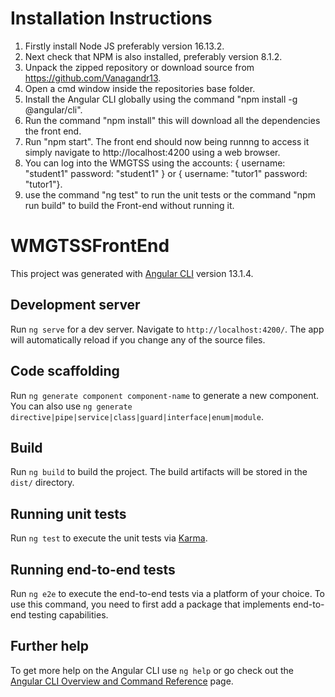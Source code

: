# Installation Instructions

1. Firstly install Node JS preferably version 16.13.2.
2. Next check that NPM is also installed, preferably version 8.1.2.
3. Unpack the zipped repository or download source from https://github.com/Vanagandr13.
4. Open a cmd window inside the repositories base folder.
5. Install the Angular CLI globally using the command "npm install -g @angular/cli".
6. Run the command "npm install" this will download all the dependencies the front end.
7. Run "npm start". The front end should now being runnng to access it simply navigate to http://localhost:4200 using a web browser.
8. You can log into the WMGTSS using the accounts:  { username: "student1" password: "student1" } or { username: "tutor1" password: "tutor1"}.
9. use the command "ng test" to run the unit tests or the command "npm run build" to build the Front-end without running it.
 

# WMGTSSFrontEnd

This project was generated with [Angular CLI](https://github.com/angular/angular-cli) version 13.1.4.

## Development server

Run `ng serve` for a dev server. Navigate to `http://localhost:4200/`. The app will automatically reload if you change any of the source files.

## Code scaffolding

Run `ng generate component component-name` to generate a new component. You can also use `ng generate directive|pipe|service|class|guard|interface|enum|module`.

## Build

Run `ng build` to build the project. The build artifacts will be stored in the `dist/` directory.

## Running unit tests

Run `ng test` to execute the unit tests via [Karma](https://karma-runner.github.io).

## Running end-to-end tests

Run `ng e2e` to execute the end-to-end tests via a platform of your choice. To use this command, you need to first add a package that implements end-to-end testing capabilities.

## Further help

To get more help on the Angular CLI use `ng help` or go check out the [Angular CLI Overview and Command Reference](https://angular.io/cli) page.

